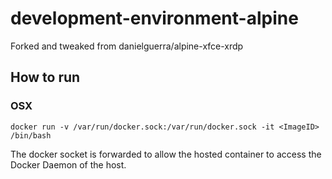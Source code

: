 # development-environment-alpine

Forked and tweaked from danielguerra/alpine-xfce-xrdp

## How to run

### OSX
`docker run -v /var/run/docker.sock:/var/run/docker.sock -it <ImageID> /bin/bash`

The docker socket is forwarded to allow the hosted container to access the Docker Daemon of the
host.